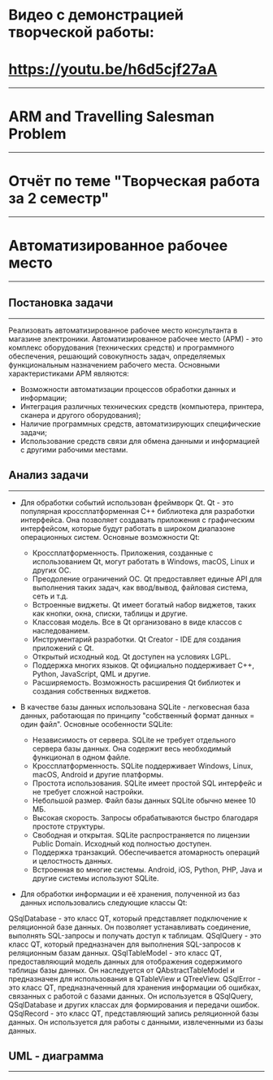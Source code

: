 # Видео с демонстрацией творческой работы:
# https://youtu.be/h6d5cjf27aA
---
# ARM and Travelling Salesman Problem
---
# Отчёт по теме "Творческая работа за 2 семестр"
---
# Автоматизированное рабочее место
---
## Постановка задачи
---
Реализовать автоматизированное рабочее место консультанта в магазине электроники. Автоматизированное рабочее место (АРМ) - это комплекс оборудования (технических средств) и программного обеспечения, решающий совокупность задач, определяемых функциональным назначением рабочего места. Основными характеристиками АРМ являются:

* Возможности автоматизации процессов обработки данных и информации;
* Интеграция различных технических средств (компьютера, принтера, сканера и другого оборудования);
* Наличие программных средств, автоматизирующих специфические задачи;
* Использование средств связи для обмена данными и информацией с другими рабочими местами.
## Анализ задачи
---
* Для обработки событий использован фреймворк Qt. Qt - это популярная кроссплатформенная C++ библиотека для разработки интерфейса. Она позволяет создавать приложения с графическим интерфейсом, которые будут работать в широком диапазоне операционных систем. Основные возможности Qt:

    * Кроссплатформенность. Приложения, созданные с использованием Qt, могут работать в Windows, macOS, Linux и других ОС.
    * Преодоление ограничений ОС. Qt предоставляет единые API для выполнения таких задач, как ввод/вывод, файловая система, сеть и т.д.
    * Встроенные виджеты. Qt имеет богатый набор виджетов, таких как кнопки, окна, списки, таблицы и другие.
    * Классовая модель. Все в Qt организовано в виде классов с наследованием.
    * Инструментарий разработки. Qt Creator - IDE для создания приложений с Qt.
    * Открытый исходный код. Qt доступен на условиях LGPL.
    * Поддержка многих языков. Qt официально поддерживает C++, Python, JavaScript, QML и другие.
    * Расширяемость. Возможность расширения Qt библиотек и создания собственных виджетов.
* В качестве базы данных использована SQLite - легковесная база данных, работающая по принципу "собственный формат данных = один файл". Основные особенности SQLite:

    * Независимость от сервера. SQLite не требует отдельного сервера базы данных. Она содержит весь необходимый функционал в одном файле.
    * Кроссплатформенность. SQLite поддерживает Windows, Linux, macOS, Android и другие платформы.
    * Простота использования. SQLite имеет простой SQL интерфейс и не требует сложной настройки.
    * Небольшой размер. Файл базы данных SQLite обычно менее 10 МБ.
    * Высокая скорость. Запросы обрабатываются быстро благодаря простоте структуры.
    * Свободная и открытая. SQLite распространяется по лицензии Public Domain. Исходный код полностью доступен.
    * Поддержка транзакций. Обеспечивается атомарность операций и целостность данных.
    * Встроенная во многие системы. Android, iOS, Python, PHP, Java и другие системы используют SQLite.
* Для обработки информации и её хранения, полученной из баз данных использовались следующие классы Qt: 

QSqlDatabase - это класс QT, который представляет подключение к реляционной базе данных. Он позволяет устанавливать соединение, выполнять SQL-запросы и получать доступ к таблицам.
QSqlQuery - это класс QT, который предназначен для выполнения SQL-запросов к реляционным базам данных.
QSqlTableModel - это класс QT, предоставляющий модель данных для отображения содержимого таблицы базы данных. Он наследуется от QAbstractTableModel и предназначен для использования в QTableView и QTreeView.
QSqlError - это класс QT, предназначенный для хранения информации об ошибках, связанных с работой с базами данных. Он используется в QSqlQuery, QSqlDatabase и других классах для формирования и передачи ошибок.
QSqlRecord - это класс QT, представляющий запись реляционной базы данных. Он используется для работы с данными, извлеченными из базы данных.
## UML - диаграмма
---
